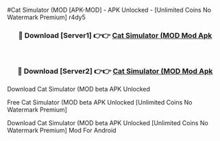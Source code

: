 #Cat Simulator (MOD [APK-MOD] - APK Unlocked - [Unlimited Coins No Watermark Premium] r4dy5



<div align="center">

<h3>🔴 Download [Server1] 👉👉 <a href="https://momento.my/?title=Cat_Simulator_(MOD">Cat Simulator (MOD Mod Apk</a></h3><br>

<h3>🔴 Download [Server2] 👉👉 <a href="https://momento.my/?title=Cat_Simulator_(MOD">Cat Simulator (MOD Mod Apk</a></h3>
</div>



Download Cat Simulator (MOD beta APK Unlocked

Free Cat Simulator (MOD beta APK Unlocked [Unlimited Coins No Watermark Premium]

Download Cat Simulator (MOD beta APK Unlocked [Unlimited Coins No Watermark Premium] Mod For Android
